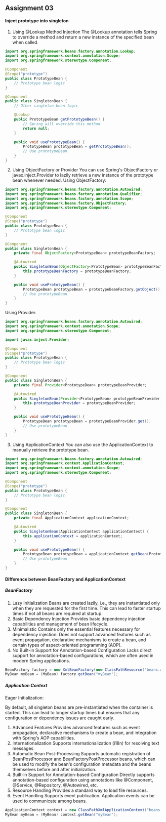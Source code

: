 ## Assignment 03

#### Inject prototype into singleton
1. Using @Lookup Method Injection
The @Lookup annotation tells Spring to override a method and return a new instance of the specified bean when called.
```java
import org.springframework.beans.factory.annotation.Lookup;
import org.springframework.context.annotation.Scope;
import org.springframework.stereotype.Component;

@Component
@Scope("prototype")
public class PrototypeBean {
    // Prototype bean logic
}

@Component
public class SingletonBean {
    // Other singleton bean logic

    @Lookup
    public PrototypeBean getPrototypeBean() {
        // Spring will override this method
        return null;
    }

    public void usePrototypeBean() {
        PrototypeBean prototypeBean = getPrototypeBean();
        // Use prototypeBean
    }
}
```
2. Using ObjectFactory or Provider
You can use Spring's ObjectFactory or javax.inject.Provider to lazily retrieve a new instance of the prototype bean whenever needed.
Using ObjectFactory:
```java
import org.springframework.beans.factory.annotation.Autowired;
import org.springframework.beans.factory.annotation.Qualifier;
import org.springframework.beans.factory.annotation.Scope;
import org.springframework.beans.factory.ObjectFactory;
import org.springframework.stereotype.Component;

@Component
@Scope("prototype")
public class PrototypeBean {
    // Prototype bean logic
}

@Component
public class SingletonBean {
    private final ObjectFactory<PrototypeBean> prototypeBeanFactory;

    @Autowired
    public SingletonBean(ObjectFactory<PrototypeBean> prototypeBeanFactory) {
        this.prototypeBeanFactory = prototypeBeanFactory;
    }

    public void usePrototypeBean() {
        PrototypeBean prototypeBean = prototypeBeanFactory.getObject();
        // Use prototypeBean
    }
}
```
Using Provider:
```java
import org.springframework.beans.factory.annotation.Autowired;
import org.springframework.context.annotation.Scope;
import org.springframework.stereotype.Component;

import javax.inject.Provider;

@Component
@Scope("prototype")
public class PrototypeBean {
    // Prototype bean logic
}

@Component
public class SingletonBean {
    private final Provider<PrototypeBean> prototypeBeanProvider;

    @Autowired
    public SingletonBean(Provider<PrototypeBean> prototypeBeanProvider) {
        this.prototypeBeanProvider = prototypeBeanProvider;
    }

    public void usePrototypeBean() {
        PrototypeBean prototypeBean = prototypeBeanProvider.get();
        // Use prototypeBean
    }
}
```
3. Using ApplicationContext
You can also use the ApplicationContext to manually retrieve the prototype bean.
```java
import org.springframework.beans.factory.annotation.Autowired;
import org.springframework.context.ApplicationContext;
import org.springframework.context.annotation.Scope;
import org.springframework.stereotype.Component;

@Component
@Scope("prototype")
public class PrototypeBean {
    // Prototype bean logic
}

@Component
public class SingletonBean {
    private final ApplicationContext applicationContext;

    @Autowired
    public SingletonBean(ApplicationContext applicationContext) {
        this.applicationContext = applicationContext;
    }

    public void usePrototypeBean() {
        PrototypeBean prototypeBean = applicationContext.getBean(PrototypeBean.class);
        // Use prototypeBean
    }
}
```

#### Difference between BeanFactory and ApplicationContext
##### BeanFactory
1. Lazy Initialization
Beans are created lazily, i.e., they are instantiated only when they are requested for the first time. This can lead to faster startup times if not all beans are required at startup.
2. Basic Dependency Injection
Provides basic dependency injection capabilities and management of bean lifecycle.
3. Minimalistic
Contains only the essential features necessary for dependency injection. Does not support advanced features such as event propagation, declarative mechanisms to create a bean, and certain types of aspect-oriented programming (AOP).
4. No Built-in Support for Annotation-based Configuration
Lacks direct support for annotation-based configurations, which are often used in modern Spring applications.
```java
BeanFactory factory = new XmlBeanFactory(new ClassPathResource("beans.xml"));
MyBean myBean = (MyBean) factory.getBean("myBean");
```

##### Application Context
Eager Initialization:

By default, all singleton beans are pre-instantiated when the container is started. This can lead to longer startup times but ensures that any configuration or dependency issues are caught early.
1. Advanced Features
Provides advanced features such as event propagation, declarative mechanisms to create a bean, and integration with Spring's AOP capabilities.
2. Internationalization
Supports internationalization (i18n) for resolving text messages.
3. Automatic Bean Post-Processing
Supports automatic registration of BeanPostProcessor and BeanFactoryPostProcessor beans, which can be used to modify the bean's configuration metadata and the beans themselves before and after initialization.
4. Built-in Support for Annotation-based Configuration
Directly supports annotation-based configuration using annotations like @Component, @Service, @Repository, @Autowired, etc.
5. Resource Handling
Provides a standard way to load file resources.
6. Event Handling
Supports event publication. Application events can be used to communicate among beans.
``` java
ApplicationContext context = new ClassPathXmlApplicationContext("beans.xml");
MyBean myBean = (MyBean) context.getBean("myBean");
```